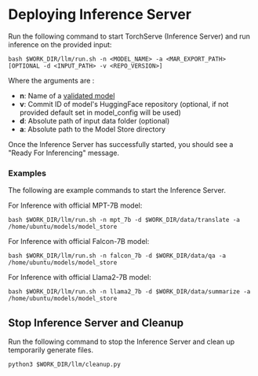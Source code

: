 # Deploying Inference Server

Run the following command to start TorchServe (Inference Server) and run inference on the provided input:
```
bash $WORK_DIR/llm/run.sh -n <MODEL_NAME> -a <MAR_EXPORT_PATH> [OPTIONAL -d <INPUT_PATH> -v <REPO_VERSION>]
```
Where the arguments are :

- **n**:    Name of a [validated model](validated_models.md)
- **v**:    Commit ID of model's HuggingFace repository (optional, if not provided default set in model_config will be used)
- **d**:    Absolute path of input data folder (optional)
- **a**:    Absolute path to the Model Store directory

Once the Inference Server has successfully started, you should see a "Ready For Inferencing" message.

### Examples
The following are example commands to start the Inference Server.

For Inference with official MPT-7B model:
```
bash $WORK_DIR/llm/run.sh -n mpt_7b -d $WORK_DIR/data/translate -a /home/ubuntu/models/model_store
```
For Inference with official Falcon-7B model:
```
bash $WORK_DIR/llm/run.sh -n falcon_7b -d $WORK_DIR/data/qa -a /home/ubuntu/models/model_store
```
For Inference with official Llama2-7B model:
```
bash $WORK_DIR/llm/run.sh -n llama2_7b -d $WORK_DIR/data/summarize -a /home/ubuntu/models/model_store
```

## Stop Inference Server and Cleanup
Run the following command to stop the Inference Server and clean up temporarily generate files.
```
python3 $WORK_DIR/llm/cleanup.py
```